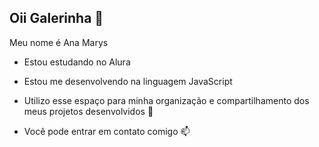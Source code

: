 ## Oii Galerinha 👋

Meu nome é Ana Marys

- Estou estudando no Alura 
- Estou me desenvolvendo na linguagem JavaScript
- Utilizo esse espaço para minha organização e compartilhamento dos meus projetos desenvolvidos 🫠

- Você pode entrar em contato comigo 📫

